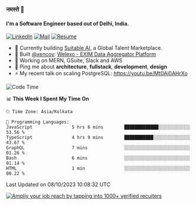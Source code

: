 ### नमस्ते 🙏

#### I'm a Software Engineer based out of Delhi, India.

[![LinkedIn](https://img.shields.io/badge/linkedin-%230077B5.svg)](https://linkedin.com/in/sambhav2612)
[![Mail](https://img.shields.io/badge/gmail-D14836)](mailto:sambhavjain2612@gmail.com)
[![Resume](https://img.shields.io/badge/resume-%23#FFFF00.svg)](https://mega.nz/file/IjA3yaoB#BFfQg1-aKva0piAd_wWs8Hf5dlnYRQ2ZkwtYwNMzBhA)

- 🏢 Currently building [Suitable AI](https://suitable.ai), a Global Talent Marketplace.
- 💅 Built [@xencov](https://github.com/xencov): [Welexo - EXIM Data Aggregator Platform](https://welexo.com)
- 🌱 Working on MERN, GSuite, Slack and AWS
- 💬 Ping me about **architecture**, **fullstack**, **development**, **design**
- ⚡️ My recent talk on scaling PostgreSQL: https://youtu.be/Mt0Aj0AHrXo

<!--START_SECTION:waka-->
![Code Time](http://img.shields.io/badge/Code%20Time-3%2C736%20hrs%2043%20mins-blue)

📊 **This Week I Spent My Time On** 

```text
🕑︎ Time Zone: Asia/Kolkata

💬 Programming Languages: 
JavaScript               5 hrs 6 mins        █████████████░░░░░░░░░░░░   53.56 % 
TypeScript               4 hrs 9 mins        ███████████░░░░░░░░░░░░░░   43.67 % 
GraphQL                  7 mins              ░░░░░░░░░░░░░░░░░░░░░░░░░   01.26 % 
Bash                     6 mins              ░░░░░░░░░░░░░░░░░░░░░░░░░   01.14 % 
HTML                     1 min               ░░░░░░░░░░░░░░░░░░░░░░░░░   00.22 % 
```


 Last Updated on 08/10/2023 10:08:32 UTC
<!--END_SECTION:waka-->

[![Ampliy your job reach by tapping into 1000+ verified recuiters](https://user-images.githubusercontent.com/19583619/212717528-45b497fd-e886-4452-90fe-93829667bd63.png)](https://suitable.ai)

